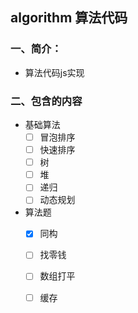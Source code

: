 ## algorithm 算法代码

### 一、简介：
- 算法代码js实现

### 二、包含的内容

- 基础算法
  - [ ] 冒泡排序
  - [ ] 快速排序
  - [ ] 树
  - [ ] 堆
  - [ ] 递归
  - [ ] 动态规划
- 算法题
  - [x] 同构
  - [ ] 找零钱
  - [ ] 数组打平
  - [ ] 缓存




